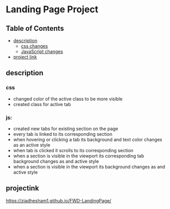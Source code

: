 # Landing Page Project

## Table of Contents

* [description](#description)
  * [css changes](#css)
  * [JavaScript changes](#js)
* [project link](#projectink)
## description
### css
* changed color of the active class to be more visible  
* created class for active tab

### js:  
* created new tabs for existing section on the page  
* every tab is linked to its corresponding section  
* when hovering or clicking a tab its background and text color changes as an active style
* when tab is clicked it scrolls to its corresponding section 
* when a section is visible in the viewport its corresponding tab background changes as and active style
* when a section is visible in the viewport its background changes as and active style

## projectink
https://ziadhesham1.github.io/FWD-LandingPage/